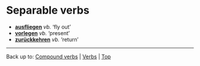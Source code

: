 # Separable verbs

- **[ausfliegen](a/au/ausfliegen.md)** *vb.* ‘fly out’
- **[vorlegen](v/vo/vorlegen.md)** *vb.* ‘present’
- **[zurückkehren](z/zu/zurueckkehren.md)** *vb.* ‘return’

----

Back up to: [Compound verbs](compoundVerbs.md) | [Verbs](index.md) | [Top](../index.md)
